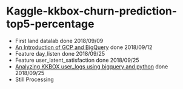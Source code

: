 # Kaggle-kkbox-churn-prediction-top5-percentage
* First land datalab done 2018/09/09
* [An Introduction of GCP and BigQuery](https://medium.com/@yulongtsai/datalab-and-bigquery-to-analytics-d0802782d9bb) done 2018/09/12
* Feature day_listen done 2018/09/25
* Feature user_latent_satisfaction done 2018/09/25
* [Analyzing KKBOX user_logs using bigquery and python](https://medium.com/@yulongtsai/datalab-bigquery-python-kkbox-churn-prediction-f2a7245c5d99) done 2018/09/25
* Still Processing 
